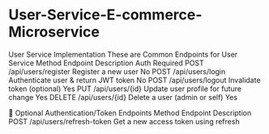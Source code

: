 # User-Service-E-commerce-Microservice
User Service Implementation
These are Common Endpoints for User Service
Method	    Endpoint	                    Description	                          Auth Required
POST	      /api/users/register	          Register a new user	                   No
POST	      /api/users/login	            Authenticate user & return JWT token	 No
POST	      /api/users/logout            	Invalidate token (optional)	           Yes
PUT        	/api/users/{id}	              Update user profile	for future change                   Yes
DELETE    	/api/users/{id}	              Delete a user (admin or self)	          Yes

🔐 Optional Authentication/Token Endpoints
Method	Endpoint	Description
POST	/api/users/refresh-token	Get a new access token using refresh

